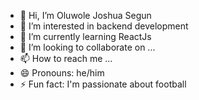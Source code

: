 - 👋 Hi, I’m Oluwole Joshua Segun
- 👀 I’m interested in backend development
- 🌱 I’m currently learning ReactJs
- 💞️ I’m looking to collaborate on ...
- 📫 How to reach me ...
- 😄 Pronouns: he/him
- ⚡ Fun fact: I'm passionate about football

<!---
Joshsegun/Joshsegun is a ✨ special ✨ repository because its `README.md` (this file) appears on your GitHub profile.
You can click the Preview link to take a look at your changes.
--->
